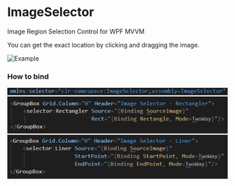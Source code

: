 # ImageSelector

 Image Region Selection Control for WPF MVVM

 You can get the exact location by clicking and dragging the image.



![Example](./Example.gif)



### How to bind
![xmlns](./xmlns.png)
![RectangleBinding](./RectangleBinding.png)
![LineBinding](./LineBinding.png)


